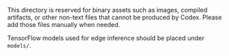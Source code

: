 This directory is reserved for binary assets such as images, compiled artifacts, or other non-text files that cannot be produced by Codex. Please add those files manually when needed.

TensorFlow models used for edge inference should be placed under `models/`.
